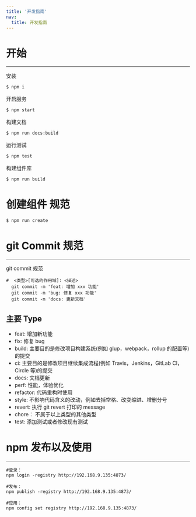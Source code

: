 ```yaml
---
title: '开发指南'
nav:
  title: 开发指南
---
```


<!--
  感谢你的贡献！😄
-->

# 开始

---

安装

```bash
$ npm i
```

开启服务

```bash
$ npm start
```

构建文档

```bash
$ npm run docs:build
```

运行测试

```bash
$ npm test
```

构建组件库

```bash
$ npm run build
```

# 创建组件 规范

```bash
$ npm run create
```

# git Commit 规范

---

git commit 规范

```shell
#  <类型>[可选的作用域]: <描述>
  git commit -m 'feat: 增加 xxx 功能'
  git commit -m 'bug: 修复 xxx 功能'
  git commit -m 'docs: 更新文档'
```

## 主要 Type

- feat: 增加新功能
- fix: 修复 bug
- build: 主要目的是修改项目构建系统(例如 glup，webpack，rollup 的配置等)的提交
- ci: 主要目的是修改项目继续集成流程(例如 Travis，Jenkins，GitLab CI，Circle 等)的提交
- docs: 文档更新
- perf: 性能，体验优化
- refactor: 代码重构时使用
- style: 不影响代码含义的改动，例如去掉空格、改变缩进、增删分号
- revert: 执行 git revert 打印的 message
- chore： 不属于以上类型的其他类型
- test: 添加测试或者修改现有测试

# npm 发布以及使用

---

```shell
#登录：
npm login -registry http://192.168.9.135:4873/

#发布：
npm publish -registry http://192.168.9.135:4873/

#应用：
npm config set registry http://192.168.9.135:4873/
```

[1]: https://d.umijs.org/zh-CN/guide/basic
